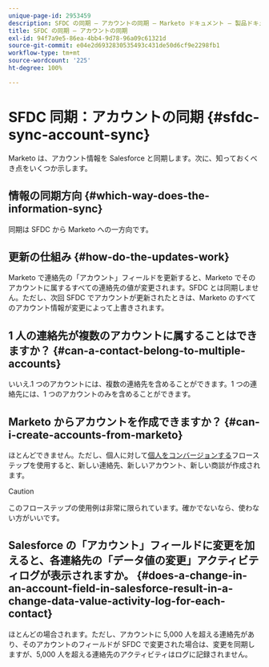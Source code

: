 ```yaml
---
unique-page-id: 2953459
description: SFDC の同期 — アカウントの同期 — Marketo ドキュメント — 製品ドキュメント
title: SFDC の同期 — アカウントの同期
exl-id: 94f7a9e5-86ea-4bb4-9d78-96a09c61321d
source-git-commit: e04e2d6932830535493c431de50d6cf9e2298fb1
workflow-type: tm+mt
source-wordcount: '225'
ht-degree: 100%

---
```


# SFDC 同期：アカウントの同期 {#sfdc-sync-account-sync}

Marketo は、アカウント情報を Salesforce と同期します。次に、知っておくべき点をいくつか示します。

## 情報の同期方向 {#which-way-does-the-information-sync}

同期は SFDC から Marketo への一方向です。

## 更新の仕組み {#how-do-the-updates-work}

Marketo で連絡先の「アカウント」フィールドを更新すると、Marketo でそのアカウントに属するすべての連絡先の値が変更されます。SFDC とは同期しません。ただし、次回 SFDC でアカウントが更新されたときは、Marketo のすべてのアカウント情報が変更によって上書きされます。

## 1 人の連絡先が複数のアカウントに属することはできますか？  {#can-a-contact-belong-to-multiple-accounts}

いいえ.1 つのアカウントには、複数の連絡先を含めることができます。1 つの連絡先には、1 つのアカウントのみを含めることができます。

## Marketo からアカウントを作成できますか？ {#can-i-create-accounts-from-marketo}

ほとんどできません。ただし、個人に対して[個人をコンバージョンする](/help/marketo/product-docs/core-marketo-concepts/smart-campaigns/flow-actions/convert-person.md)フローステップを使用すると、新しい連絡先、新しいアカウント、新しい商談が作成されます。

>[!CAUTION]
>
>このフローステップの使用例は非常に限られています。確かでないなら、使わない方がいいです。

## Salesforce の「アカウント」フィールドに変更を加えると、各連絡先の「データ値の変更」アクティビティログが表示されますか。  {#does-a-change-in-an-account-field-in-salesforce-result-in-a-change-data-value-activity-log-for-each-contact}

ほとんどの場合されます。ただし、アカウントに 5,000 人を超える連絡先があり、そのアカウントのフィールドが SFDC で変更された場合は、変更を同期しますが、5,000 人を超える連絡先のアクティビティはログに記録されません。
